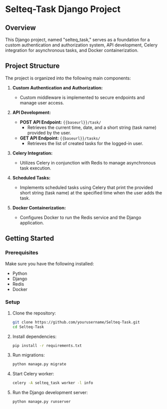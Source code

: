 # Selteq-Task Django Project

## Overview

This Django project, named "selteq_task," serves as a foundation for a custom authentication and authorization system, API development, Celery integration for asynchronous tasks, and Docker containerization.

## Project Structure

The project is organized into the following main components:

1. **Custom Authentication and Authorization:**
   - Custom middleware is implemented to secure endpoints and manage user access.

2. **API Development:**
   - **POST API Endpoint:** `{{baseurl}}/task/`
     - Retrieves the current time, date, and a short string (task name) provided by the user.
   - **GET API Endpoint:** `{{baseurl}}/tasks/`
     - Retrieves the list of created tasks for the logged-in user.

3. **Celery Integration:**
   - Utilizes Celery in conjunction with Redis to manage asynchronous task execution.

4. **Scheduled Tasks:**
   - Implements scheduled tasks using Celery that print the provided short string (task name) at the specified time when the user adds the task.

5. **Docker Containerization:**
   - Configures Docker to run the Redis service and the Django application.

## Getting Started

### Prerequisites

Make sure you have the following installed:

- Python
- Django
- Redis
- Docker

### Setup

1. Clone the repository:

   ```bash
   git clone https://github.com/yourusername/Selteq-Task.git
   cd Selteq-Task
2. Install dependencies:
   ```bash
   pip install -r requirements.txt     
3. Run migrations:
   ```bash
   python manage.py migrate
4. Start Celery worker:
   ```bash
   celery -A selteq_task worker -l info
5. Run the Django development server:
   ```bash
   python manage.py runserver
